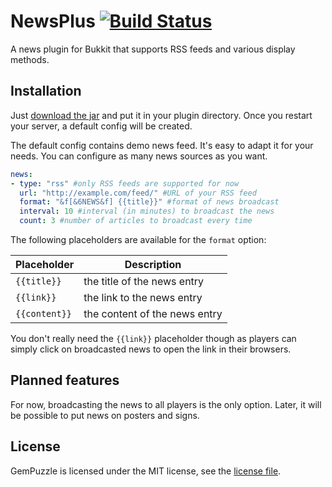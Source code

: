# NewsPlus [![Build Status](https://ci.wertarbyte.com/job/NewsPlus/badge/icon)](https://ci.wertarbyte.com/job/NewsPlus)
A news plugin for Bukkit that supports RSS feeds and various display methods.

## Installation
Just [download the jar][ci] and put it in your plugin directory. Once you restart your server, a default
config will be created.

[ci]: https://ci.wertarbyte.com/job/NewsPlus/lastStableBuild/

The default config contains demo news feed. It's easy to adapt it for your needs. You can configure
as many news sources as you want.

```yaml
news:
- type: "rss" #only RSS feeds are supported for now
  url: "http://example.com/feed/" #URL of your RSS feed
  format: "&f[&6NEWS&f] {{title}}" #format of news broadcast
  interval: 10 #interval (in minutes) to broadcast the news
  count: 3 #number of articles to broadcast every time
```

The following placeholders are available for the `format` option:

| Placeholder   | Description                    |
|---------------|--------------------------------|
| `{{title}}`   | the title of the news entry    |
| `{{link}}`    | the link to the news entry     |
| `{{content}}` | the content of the news entry  |

You don't really need the `{{link}}` placeholder though as players can simply click on broadcasted
news to open the link in their browsers.


## Planned features
For now, broadcasting the news to all players is the only option.
Later, it will be possible to put news on posters and signs.

## License
GemPuzzle is licensed under the MIT license, see the [license file][license].

[license]: https://github.com/leMaik/GemPuzzle/blob/master/LICENSE